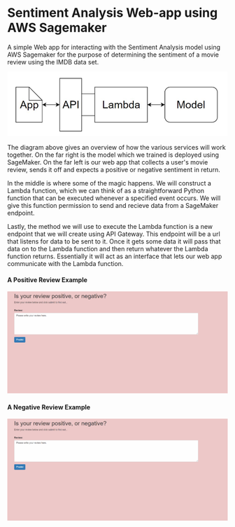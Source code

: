 # Sentiment Analysis Web-app using AWS Sagemaker

A simple Web app for interacting with the Sentiment Analysis model using AWS Sagemaker for the purpose of determining the sentiment of a movie review using the IMDB data set. 


![alt text](image.jpg)


The diagram above gives an overview of how the various services will work together. On the far right is the model which we trained is deployed using SageMaker. On the far left is our web app that collects a user's movie review, sends it off and expects a positive or negative sentiment in return.

In the middle is where some of the magic happens. We will construct a Lambda function, which we can think of as a straightforward Python function that can be executed whenever a specified event occurs. We will give this function permission to send and recieve data from a SageMaker endpoint.

Lastly, the method we will use to execute the Lambda function is a new endpoint that we will create using API Gateway. This endpoint will be a url that listens for data to be sent to it. Once it gets some data it will pass that data on to the Lambda function and then return whatever the Lambda function returns. Essentially it will act as an interface that lets our web app communicate with the Lambda function.


#### A Positive Review Example

![alt text](positive.gif)


#### A Negative Review Example

![alt text](negative.gif)